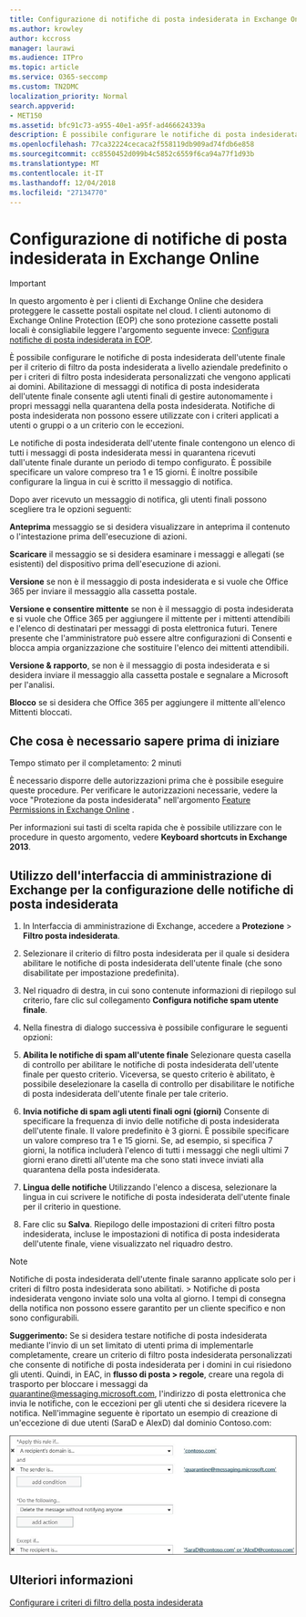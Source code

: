 ```yaml
---
title: Configurazione di notifiche di posta indesiderata in Exchange Online
ms.author: krowley
author: kccross
manager: laurawi
ms.audience: ITPro
ms.topic: article
ms.service: O365-seccomp
ms.custom: TN2DMC
localization_priority: Normal
search.appverid:
- MET150
ms.assetid: bfc91c73-a955-40e1-a95f-ad466624339a
description: È possibile configurare le notifiche di posta indesiderata dell'utente finale per il criterio di filtro da posta indesiderata a livello aziendale predefinito o per i criteri di filtro posta indesiderata personalizzati che vengono applicati ai domini.
ms.openlocfilehash: 77ca32224cecaca2f558119db909ad74fdb6e858
ms.sourcegitcommit: cc8550452d099b4c5852c6559f6ca94a77f1d93b
ms.translationtype: MT
ms.contentlocale: it-IT
ms.lasthandoff: 12/04/2018
ms.locfileid: "27134770"
---
```

# <a name="configure-end-user-spam-notifications-in-exchange-online"></a>Configurazione di notifiche di posta indesiderata in Exchange Online

> [!IMPORTANT]
> In questo argomento è per i clienti di Exchange Online che desidera proteggere le cassette postali ospitate nel cloud. I clienti autonomo di Exchange Online Protection (EOP) che sono protezione cassette postali locali è consigliabile leggere l'argomento seguente invece: [Configura notifiche di posta indesiderata in EOP](configure-end-user-spam-notifications-in-eop.md). 
  
È possibile configurare le notifiche di posta indesiderata dell'utente finale per il criterio di filtro da posta indesiderata a livello aziendale predefinito o per i criteri di filtro posta indesiderata personalizzati che vengono applicati ai domini. Abilitazione di messaggi di notifica di posta indesiderata dell'utente finale consente agli utenti finali di gestire autonomamente i propri messaggi nella quarantena della posta indesiderata. Notifiche di posta indesiderata non possono essere utilizzate con i criteri applicati a utenti o gruppi o a un criterio con le eccezioni.
  
Le notifiche di posta indesiderata dell'utente finale contengono un elenco di tutti i messaggi di posta indesiderata messi in quarantena ricevuti dall'utente finale durante un periodo di tempo configurato. È possibile specificare un valore compreso tra 1 e 15 giorni. È inoltre possibile configurare la lingua in cui è scritto il messaggio di notifica.
  
Dopo aver ricevuto un messaggio di notifica, gli utenti finali possono scegliere tra le opzioni seguenti:

**Anteprima** messaggio se si desidera visualizzare in anteprima il contenuto o l'intestazione prima dell'esecuzione di azioni.

**Scaricare** il messaggio se si desidera esaminare i messaggi e allegati (se esistenti) del dispositivo prima dell'esecuzione di azioni.

**Versione** se non è il messaggio di posta indesiderata e si vuole che Office 365 per inviare il messaggio alla cassetta postale.

**Versione e consentire mittente** se non è il messaggio di posta indesiderata e si vuole che Office 365 per aggiungere il mittente per i mittenti attendibili e l'elenco di destinatari per messaggi di posta elettronica futuri. Tenere presente che l'amministratore può essere altre configurazioni di Consenti e blocca ampia organizzazione che sostituire l'elenco dei mittenti attendibili.

**Versione & rapporto**, se non è il messaggio di posta indesiderata e si desidera inviare il messaggio alla cassetta postale e segnalare a Microsoft per l'analisi.

**Blocco** se si desidera che Office 365 per aggiungere il mittente all'elenco Mittenti bloccati.
  
## <a name="what-do-you-need-to-know-before-you-begin"></a>Che cosa è necessario sapere prima di iniziare

Tempo stimato per il completamento: 2 minuti
  
È necessario disporre delle autorizzazioni prima che è possibile eseguire queste procedure. Per verificare le autorizzazioni necessarie, vedere la voce "Protezione da posta indesiderata" nell'argomento [Feature Permissions in Exchange Online](http://technet.microsoft.com/library/15073ce1-0917-403b-8839-02a2ebc96e16.aspx) . 
  
Per informazioni sui tasti di scelta rapida che è possibile utilizzare con le procedure in questo argomento, vedere **Keyboard shortcuts in Exchange 2013**.
  
## <a name="use-the-eac-to-configure-end-user-spam-notifications"></a>Utilizzo dell'interfaccia di amministrazione di Exchange per la configurazione delle notifiche di posta indesiderata

1. In Interfaccia di amministrazione di Exchange, accedere a **Protezione** \> **Filtro posta indesiderata**.
    
2. Selezionare il criterio di filtro posta indesiderata per il quale si desidera abilitare le notifiche di posta indesiderata dell'utente finale (che sono disabilitate per impostazione predefinita).
    
3. Nel riquadro di destra, in cui sono contenute informazioni di riepilogo sul criterio, fare clic sul collegamento **Configura notifiche spam utente finale**. 
    
4. Nella finestra di dialogo successiva è possibile configurare le seguenti opzioni:
    
1. **Abilita le notifiche di spam all'utente finale** Selezionare questa casella di controllo per abilitare le notifiche di posta indesiderata dell'utente finale per questo criterio. Viceversa, se questo criterio è abilitato, è possibile deselezionare la casella di controllo per disabilitare le notifiche di posta indesiderata dell'utente finale per tale criterio. 
    
2. **Invia notifiche di spam agli utenti finali ogni (giorni)** Consente di specificare la frequenza di invio delle notifiche di posta indesiderata dell'utente finale. Il valore predefinito è 3 giorni. È possibile specificare un valore compreso tra 1 e 15 giorni. Se, ad esempio, si specifica 7 giorni, la notifica includerà l'elenco di tutti i messaggi che negli ultimi 7 giorni erano diretti all'utente ma che sono stati invece inviati alla quarantena della posta indesiderata. 
    
3. **Lingua delle notifiche** Utilizzando l'elenco a discesa, selezionare la lingua in cui scrivere le notifiche di posta indesiderata dell'utente finale per il criterio in questione. 
    
5. Fare clic su **Salva**. Riepilogo delle impostazioni di criteri filtro posta indesiderata, incluse le impostazioni di notifica di posta indesiderata dell'utente finale, viene visualizzato nel riquadro destro.
    
> [!NOTE]
>  Notifiche di posta indesiderata dell'utente finale saranno applicate solo per i criteri di filtro posta indesiderata sono abilitati. > Notifiche di posta indesiderata vengono inviate solo una volta al giorno. I tempi di consegna della notifica non possono essere garantito per un cliente specifico e non sono configurabili. 
  
 **Suggerimento:** Se si desidera testare notifiche di posta indesiderata mediante l'invio di un set limitato di utenti prima di implementarle completamente, creare un criterio di filtro posta indesiderata personalizzati che consente di notifiche di posta indesiderata per i domini in cui risiedono gli utenti. Quindi, in EAC, in **flusso di posta \> regole**, creare una regola di trasporto per bloccare i messaggi da quarantine@messaging.microsoft.com, l'indirizzo di posta elettronica che invia le notifiche, con le eccezioni per gli utenti che si desidera ricevere la notifica. Nell'immagine seguente è riportato un esempio di creazione di un'eccezione di due utenti (SaraD e AlexD) dal dominio Contoso.com: 
  
![Regola di trasporto per verificare le notifiche di posta indesiderata dell'utente finale](media/EOP-ESN-testspecificusers.jpg)
  
## <a name="for-more-information"></a>Ulteriori informazioni

[Configurare i criteri di filtro della posta indesiderata](configure-your-spam-filter-policies.md)
  
